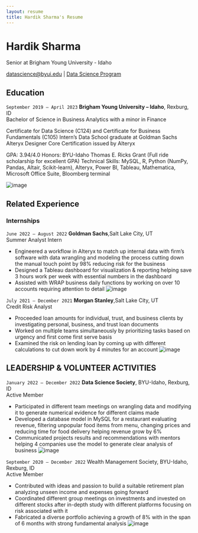 ```yaml
---
layout: resume
title: Hardik Sharma's Resume
---
```

# Hardik Sharma
Senior at Brigham Young University - Idaho

<div id="webaddress">
<a href="sharmahardik8020@gmail.com">datascience@byui.edu</a>
| <a href="https://byuidatascience.github.io/development.html">Data Science Program</a>
</div>

<!-- https://www.monique.tech/the-art-of-markdown -->


## Education

`September 2019 – April 2023`
__Brigham Young University – Idaho__, Rexburg, ID	                                   					     	       
Bachelor of Science in Business Analytics with a minor in Finance	


Certificate for Data Science (C124) and Certificate for Business Fundamentals (C105)
Intern’s Data School graduate at Goldman Sachs
Alteryx Designer Core Certification issued by Alteryx

GPA: 3.94/4.0
Honors: BYU-Idaho Thomas E. Ricks Grant (Full ride scholarship for excellent GPA)
Technical Skills: MySQL, R, Python (NumPy, Pandas, Altair, Scikit-learn), Alteryx, Power BI, Tableau, Mathematica, Microsoft Office Suite, Bloomberg terminal     
  
![image](https://user-images.githubusercontent.com/97266144/207678021-76e79166-42eb-4ccd-9b81-eef4cdf55020.png)




## Related Experience

### Internships

`June 2022 – August 2022`
__Goldman Sachs__,Salt Lake City, UT     
Summer Analyst Intern						                                	            	      
- Engineered a workflow in Alteryx to match up internal data with firm’s software with data wrangling and modeling the process cutting down the manual touch point by 98% reducing risk for the business
- Designed a Tableau dashboard for visualization & reporting helping save 3 hours work per week with essential numbers in the dashboard
- Assisted with WRAP business daily functions by working on over 10 accounts requiring attention to detail
![image](https://user-images.githubusercontent.com/97266144/207678649-efb1fd7f-8bf2-47ad-8b63-50cd1cf1c3e4.png)


`July 2021 – December 2021`
__Morgan Stanley__,Salt Lake City, UT  
Credit Risk Analyst						                                	            		        
- Proceeded loan amounts for individual, trust, and business clients by investigating personal, business, and trust loan documents
- Worked on multiple teams simultaneously by prioritizing tasks based on urgency and first come first serve basis
- Examined the risk on lending loan by coming up with different calculations to cut down work by 4 minutes for an account 
![image](https://user-images.githubusercontent.com/97266144/207679026-0368476d-46c2-4ccf-b596-0b41fdfa3581.png)






## LEADERSHIP & VOLUNTEER ACTIVITIES

`January 2022 – December 2022`
__Data Science Society__, BYU-Idaho, Rexburg, ID                                                
Active Member						               	            			         
- Participated in different team meetings on wrangling data and modifying it to generate numerical evidence for different claims made
- Developed a database model in MySQL for a restaurant evaluating revenue, filtering unpopular food items from menu, changing prices and reducing time for food delivery helping revenue grow by 6%
- Communicated projects results and recommendations with mentors helping 4 companies use the model to generate clear analysis of business 
![image](https://user-images.githubusercontent.com/97266144/207679364-cc86c234-b9a5-4fe9-97b2-2a367f98a265.png)

`September 2020 – December 2022`
Wealth Management Society, BYU-Idaho, Rexburg, ID                                              
Active Member						               	            			      
- Contributed with ideas and passion to build a suitable retirement plan analyzing unseen income and expenses going forward
- Coordinated different group meetings on investments and invested on different stocks after in-depth study with different platforms focusing on risk associated with it
- Fabricated a diverse portfolio achieving a growth of 8% with in the span of 6 months with strong fundamental analysis
![image](https://user-images.githubusercontent.com/97266144/207679915-1f576d88-f558-4c59-9250-b7d35fd4a8e3.png)


<!-- ### Footer

Last updated: May 2013 -->


